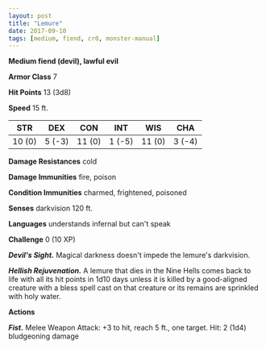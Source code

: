 ```yaml
---
layout: post
title: "Lemure"
date: 2017-09-10
tags: [medium, fiend, cr0, monster-manual]
---
```


**Medium fiend (devil), lawful evil**

**Armor Class** 7

**Hit Points** 13 (3d8)

**Speed** 15 ft.

|   STR   |   DEX   |   CON   |   INT   |   WIS   |   CHA   |
|:-----:|:-----:|:-----:|:-----:|:-----:|:-----:|
| 10 (0) | 5 (-3) | 11 (0) | 1 (-5) | 11 (0) | 3 (-4) |

**Damage Resistances** cold

**Damage Immunities** fire, poison

**Condition Immunities** charmed, frightened, poisoned

**Senses** darkvision 120 ft.

**Languages** understands infernal but can't speak

**Challenge** 0 (10 XP)

***Devil's Sight.*** Magical darkness doesn't impede the lemure's darkvision.

***Hellish Rejuvenation.*** A lemure that dies in the Nine Hells comes back to life with all its hit points in 1d10 days unless it is killed by a good-aligned creature with a bless spell cast on that creature or its remains are sprinkled with holy water.

**Actions**

***Fist.*** Melee Weapon Attack: +3 to hit, reach 5 ft., one target. Hit: 2 (1d4) bludgeoning damage

